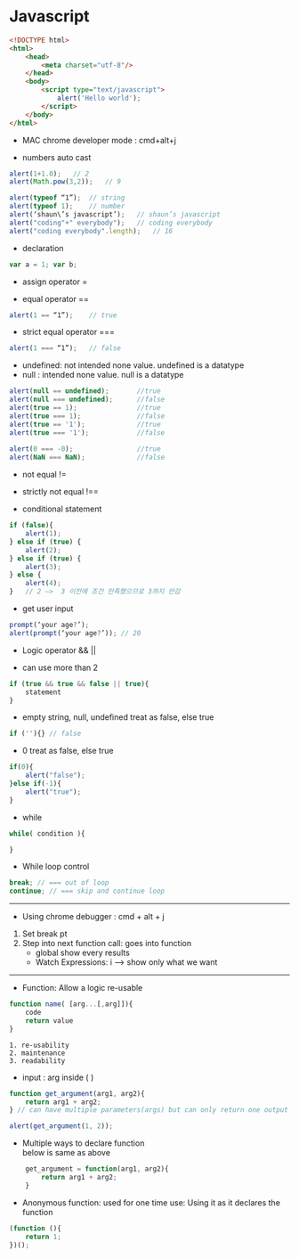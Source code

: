 # Javascript

```html
<!DOCTYPE html>
<html>
    <head>
        <meta charset="utf-8"/>
    </head>
    <body>
        <script type="text/javascript">
            alert('Hello world');
        </script>
    </body>
</html>
```

* MAC chrome developer mode : cmd+alt+j

* numbers auto cast
```javascript
alert(1+1.0);	// 2
alert(Math.pow(3,2));	// 9

alert(typeof “1”);	// string
alert(typeof 1);	// number 
alert(‘shaun\’s javascript’);	// shaun’s javascript
alert("coding"+" everybody");	// coding everybody
alert("coding everybody".length);	// 16
```

* declaration
```javascript
var a = 1; var b;
```

* assign operator
=

* equal operator 
== 
```javascript
alert(1 == “1”);	// true
```

* strict equal operator
===
```javascript
alert(1 === “1”);	// false
```

* undefined: not intended  none value. undefined is a datatype
* null : intended none value. null is a datatype
```javascript
alert(null == undefined);       //true
alert(null === undefined);      //false
alert(true == 1);               //true
alert(true === 1);              //false
alert(true == '1');             //true
alert(true === '1');            //false
 
alert(0 === -0);                //true
alert(NaN === NaN);             //false
```

* not equal
!=

* strictly not equal
!==

* conditional statement
```javascript
if (false){
	alert(1);
} else if (true) {
	alert(2);
} else if (true) {
	alert(3);
} else {
	alert(4);
}   // 2 —>  3 이전에 조건 만족했으므로 3까지 안감
```

* get user input
```javascript
prompt(‘your age?’); 
alert(prompt(‘your age?’)); // 20
```

* Logic operator 
&&
||

* can use more than 2
```javascript
if (true && true && false || true){
	statement
}
```

* empty string, null, undefined treat as false, else true
```javascript
if (''){} // false
```

* 0 treat as false, else true
```javascript
if(0){
	alert("false");
}else if(-1){
	alert("true");
}
```

* while
```javascript
while( condition ){

}
```

* While loop control
```javascript
break; // === out of loop
continue; // === skip and continue loop
```

---
* Using chrome debugger : cmd + alt + j
1. Set break pt
2. Step into next function call: goes into function
	* global show every results
	* Watch Expressions: i --> show only what we want

---

* Function: Allow a logic re-usable
```javascript
function name( [arg...[,arg]]){
	code
	return value
}

```
	1. re-usability
	2. maintenance
	3. readability


* input : arg inside ( )
```javascript
function get_argument(arg1, arg2){
	return arg1 + arg2;
} // can have multiple parameters(args) but can only return one output

alert(get_argument(1, 2));
```

* Multiple ways to declare function <br>
below is same as above
```javascript
	get_argument = function(arg1, arg2){
		return arg1 + arg2;
	}
```

* Anonymous function: used for one time use: Using it as it declares the function
```javascript
(function (){
	return 1;
})();
```

